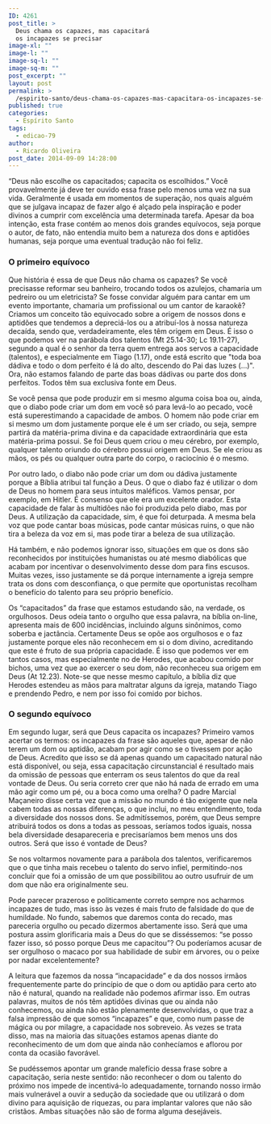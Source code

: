 ```yaml
---
ID: 4261
post_title: >
  Deus chama os capazes, mas capacitará
  os incapazes se precisar
image-xl: ""
image-l: ""
image-sq-l: ""
image-sq-m: ""
post_excerpt: ""
layout: post
permalink: >
  /espirito-santo/deus-chama-os-capazes-mas-capacitara-os-incapazes-se-precisar.html
published: true
categories:
  - Espírito Santo
tags:
  - edicao-79
author:
  - Ricardo Oliveira
post_date: 2014-09-09 14:28:00
---
```

“Deus não escolhe os capacitados; capacita os escolhidos.” Você provavelmente já deve ter ouvido essa frase pelo menos uma vez na sua vida. Geralmente é usada em momentos de superação, nos quais alguém que se julgava incapaz de fazer algo é alçado pela inspiração e poder divinos a cumprir com excelência uma determinada tarefa. Apesar da boa intenção, esta frase contém ao menos dois grandes equívocos, seja porque o autor, de fato, não entendia muito bem a natureza dos dons e aptidões humanas, seja porque uma eventual tradução não foi feliz.
<h3>O primeiro equívoco</h3>
Que história é essa de que Deus não chama os capazes? Se você precisasse reformar seu banheiro, trocando todos os azulejos, chamaria um pedreiro ou um eletricista? Se fosse convidar alguém para cantar em um evento importante, chamaria um profissional ou um cantor de karaokê? Criamos um conceito tão equivocado sobre a origem de nossos dons e aptidões que tendemos a depreciá-los ou a atribuí-los à nossa natureza decaída, sendo que, verdadeiramente, eles têm origem em Deus. É isso o que podemos ver na parábola dos talentos (Mt 25.14-30; Lc 19.11-27), segundo a qual é o senhor da terra quem entrega aos servos a capacidade (talentos), e especialmente em Tiago (1.17), onde está escrito que "toda boa dádiva e todo o dom perfeito é lá do alto, descendo do Pai das luzes (…)". Ora, não estamos falando de parte das boas dádivas ou parte dos dons perfeitos. Todos têm sua exclusiva fonte em Deus.

Se você pensa que pode produzir em si mesmo alguma coisa boa ou, ainda, que o diabo pode criar um dom em você só para levá-lo ao pecado, você está superestimando a capacidade de ambos. O homem não pode criar em si mesmo um dom justamente porque ele é um ser criado, ou seja, sempre partirá da matéria-prima divina e da capacidade extraordinária que esta matéria-prima possui. Se foi Deus quem criou o meu cérebro, por exemplo, qualquer talento oriundo do cérebro possui origem em Deus. Se ele criou as mãos, os pés ou qualquer outra parte do corpo, o raciocínio é o mesmo.

Por outro lado, o diabo não pode criar um dom ou dádiva justamente porque a Bíblia atribui tal função a Deus. O que o diabo faz é utilizar o dom de Deus no homem para seus intuitos maléficos. Vamos pensar, por exemplo, em Hitler. É consenso que ele era um excelente orador. Esta capacidade de falar às multidões não foi produzida pelo diabo, mas por Deus. A utilização da capacidade, sim, é que foi deturpada. A mesma bela voz que pode cantar boas músicas, pode cantar músicas ruins, o que não tira a beleza da voz em si, mas pode tirar a beleza de sua utilização.

Há também, e não podemos ignorar isso, situações em que os dons são reconhecidos por instituições humanistas ou até mesmo diabólicas que acabam por incentivar o desenvolvimento desse dom para fins escusos. Muitas vezes, isso justamente se dá porque internamente a igreja sempre trata os dons com desconfiança, o que permite que oportunistas recolham o benefício do talento para seu próprio benefício.

Os “capacitados” da frase que estamos estudando são, na verdade, os orgulhosos. Deus odeia tanto o orgulho que essa palavra, na bíblia on-line, apresenta mais de 600 incidências, incluindo alguns sinônimos, como soberba e jactância. Certamente Deus se opõe aos orgulhosos e o faz justamente porque eles não reconhecem em si o dom divino, acreditando que este é fruto de sua própria capacidade. É isso que podemos ver em tantos casos, mas especialmente no de Herodes, que acabou comido por bichos, uma vez que ao exercer o seu dom, não reconheceu sua origem em Deus (At 12.23). Note-se que nesse mesmo capítulo, a bíblia diz que Herodes estendeu as mãos para maltratar alguns da igreja, matando Tiago e prendendo Pedro, e nem por isso foi comido por bichos.
<h3>O segundo equívoco</h3>
Em segundo lugar, será que Deus capacita os incapazes? Primeiro vamos acertar os termos: os incapazes da frase são aqueles que, apesar de não terem um dom ou aptidão, acabam por agir como se o tivessem por ação de Deus. Acredito que isso se dá apenas quando um capacitado natural não está disponível, ou seja, essa capacitação circunstancial é resultado mais da omissão de pessoas que enterram os seus talentos do que da real vontade de Deus. Ou seria correto crer que não há nada de errado em uma mão agir como um pé, ou a boca como uma orelha? O padre Marcial Maçaneiro disse certa vez que a missão no mundo é tão exigente que nela cabem todas as nossas diferenças, o que inclui, no meu entendimento, toda a diversidade dos nossos dons. Se admitíssemos, porém, que Deus sempre atribuirá todos os dons a todas as pessoas, seríamos todos iguais, nossa bela diversidade desapareceria e precisaríamos bem menos uns dos outros. Será que isso é vontade de Deus?

Se nos voltarmos novamente para a parábola dos talentos, verificaremos que o que tinha mais recebeu o talento do servo infiel, permitindo-nos concluir que foi a omissão de um que possibilitou ao outro usufruir de um dom que não era originalmente seu.

Pode parecer prazeroso e politicamente correto sempre nos acharmos incapazes de tudo, mas isso às vezes é mais fruto de falsidade do que de humildade. No fundo, sabemos que daremos conta do recado, mas pareceria orgulho ou pecado dizermos abertamente isso. Será que uma postura assim glorificaria mais a Deus do que se disséssemos: “se posso fazer isso, só posso porque Deus me capacitou”? Ou poderíamos acusar de ser orgulhoso o macaco por sua habilidade de subir em árvores, ou o peixe por nadar excelentemente?

A leitura que fazemos da nossa “incapacidade” e da dos nossos irmãos frequentemente parte do princípio de que o dom ou aptidão para certo ato não é natural, quando na realidade não podemos afirmar isso. Em outras palavras, muitos de nós têm aptidões divinas que ou ainda não conhecemos, ou ainda não estão plenamente desenvolvidas, o que traz a falsa impressão de que somos “incapazes” e que, como num passe de mágica ou por milagre, a capacidade nos sobreveio. Às vezes se trata disso, mas na maioria das situações estamos apenas diante do reconhecimento de um dom que ainda não conhecíamos e aflorou por conta da ocasião favorável.

Se pudéssemos apontar um grande malefício dessa frase sobre a capacitação, seria neste sentido: não reconhecer o dom ou talento do próximo nos impede de incentivá-lo adequadamente, tornando nosso irmão mais vulnerável a ouvir a sedução da sociedade que ou utilizará o dom divino para aquisição de riquezas, ou para implantar valores que não são cristãos. Ambas situações não são de forma alguma desejáveis.